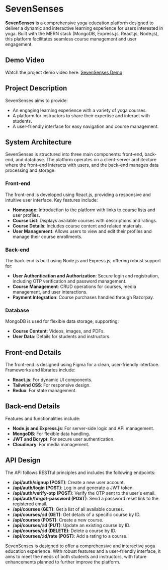 # SevenSenses

**SevenSenses** is a comprehensive yoga education platform designed to deliver a dynamic and interactive learning experience for users interested in yoga. Built with the MERN stack (MongoDB, Express.js, React.js, Node.js), this platform facilitates seamless course management and user engagement.

## Demo Video

Watch the project demo video here: [SevenSenses Demo](https://drive.google.com/file/d/1Zl0nxV9m6_-VRBGaiJo2peNBfTcgOica/view?usp=drive_link)

## Project Description

SevenSenses aims to provide:
- An engaging learning experience with a variety of yoga courses.
- A platform for instructors to share their expertise and interact with students.
- A user-friendly interface for easy navigation and course management.

## System Architecture

SevenSenses is structured into three main components: front-end, back-end, and database. The platform operates on a client-server architecture where the front-end interacts with users, and the back-end manages data processing and storage.

### Front-end

The front-end is developed using React.js, providing a responsive and intuitive user interface. Key features include:
- **Homepage**: Introduction to the platform with links to course lists and user profiles.
- **Course List**: Displays available courses with descriptions and ratings.
- **Course Details**: Includes course content and related materials.
- **User Management**: Allows users to view and edit their profiles and manage their course enrollments.

### Back-end

The back-end is built using Node.js and Express.js, offering robust support for:
- **User Authentication and Authorization**: Secure login and registration, including OTP verification and password management.
- **Course Management**: CRUD operations for courses, media management, and user interactions.
- **Payment Integration**: Course purchases handled through Razorpay.

### Database

MongoDB is used for flexible data storage, supporting:
- **Course Content**: Videos, images, and PDFs.
- **User Data**: Details for students and instructors.

## Front-end Details

The front-end is designed using Figma for a clean, user-friendly interface. Frameworks and libraries include:
- **React.js**: For dynamic UI components.
- **Tailwind CSS**: For responsive design.
- **Redux**: For state management.

## Back-end Details

Features and functionalities include:
- **Node.js and Express.js**: For server-side logic and API management.
- **MongoDB**: For flexible data handling.
- **JWT and Bcrypt**: For secure user authentication.
- **Cloudinary**: For media management.

## API Design

The API follows RESTful principles and includes the following endpoints:

- **/api/auth/signup (POST)**: Create a new user account.
- **/api/auth/login (POST)**: Log in and generate a JWT token.
- **/api/auth/verify-otp (POST)**: Verify the OTP sent to the user's email.
- **/api/auth/forgot-password (POST)**: Send a password reset link to the registered email.
- **/api/courses (GET)**: Get a list of all available courses.
- **/api/courses/:id (GET)**: Get details of a specific course by ID.
- **/api/courses (POST)**: Create a new course.
- **/api/courses/:id (PUT)**: Update an existing course by ID.
- **/api/courses/:id (DELETE)**: Delete a course by ID.
- **/api/courses/:id/rate (POST)**: Add a rating to a course.

SevenSenses is designed to offer a comprehensive and interactive yoga education experience. With robust features and a user-friendly interface, it aims to meet the needs of both students and instructors, with future enhancements planned to further improve the platform.




